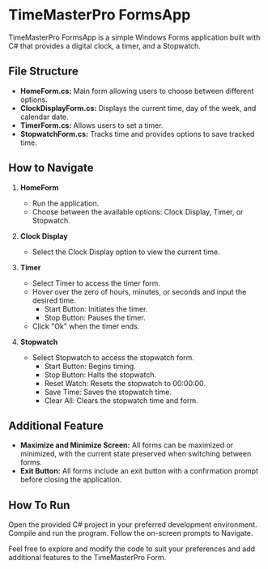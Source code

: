 # TimeMasterPro FormsApp
TimeMasterPro FormsApp is a simple Windows Forms application built with C# that provides a digital clock, a timer, and a Stopwatch.

## File Structure
- **HomeForm.cs:** Main form allowing users to choose between different options.
- **ClockDisplayForm.cs:** Displays the current time, day of the week, and calendar date.
- **TimerForm.cs:** Allows users to set a timer.
- **StopwatchForm.cs:** Tracks time and provides options to save tracked time.

 
## How to Navigate
1. **HomeForm**
   - Run the application.
   - Choose between the available options: Clock Display, Timer, or Stopwatch.

2. **Clock Display**
   - Select the Clock Display option to view the current time.

3. **Timer**
   - Select Timer to access the timer form.
   - Hover over the zero of hours, minutes, or seconds and input the desired time.
     - Start Button: Initiates the timer.
     - Stop Button: Pauses the timer.
   - Click "Ok" when the timer ends.

4. **Stopwatch**
   - Select Stopwatch to access the stopwatch form.
     - Start Button: Begins timing.
     - Stop Button: Halts the stopwatch.
     - Reset Watch: Resets the stopwatch to 00:00:00.
     - Save Time: Saves the stopwatch time.
     - Clear All: Clears the stopwatch time and form.

       
## Additional Feature
- **Maximize and Minimize Screen:** All forms can be maximized or minimized, with the current state preserved when switching between forms.
- **Exit Button:** All forms include an exit button with a confirmation prompt before closing the application.


## How To Run 
Open the provided C# project in your preferred development environment.
Compile and run the program.
Follow the on-screen prompts to Navigate.

Feel free to explore and modify the code to suit your preferences and add additional features to the TimeMasterPro Form.
